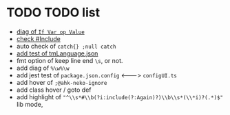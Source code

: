 # TODO TODO list

- [diag of `If Var op Value`](https://www.autohotkey.com/docs/Language.htm#if-statement)
- [check #Include](https://www.autohotkey.com/docs/Functions.htm#lib)
- auto check of `catch{} ;null catch`
- [add test of tmLanguage.json](https://github.com/Microsoft/TypeScript-TmLanguage)
- fmt option of keep line end `\s`, or not.
- add diag of `%\w%\w`
- add jest test of `package.json.config` <---> `configUI.ts`
- add hover of `;@ahk-neko-ignore`
- add class hover / goto def
- add highlight of `"^\\s*#\\b(?i:include(?:Again)?)\\b\\s*(\\*i)?(.*)$"` lib mode,

